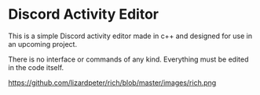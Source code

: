 # Discord Activity Editor

This is a simple Discord activity editor made in c++ and designed for use in an upcoming project. 

There is no interface or commands of any kind. Everything must be edited in the code itself.

https://github.com/lizardpeter/rich/blob/master/images/rich.png
